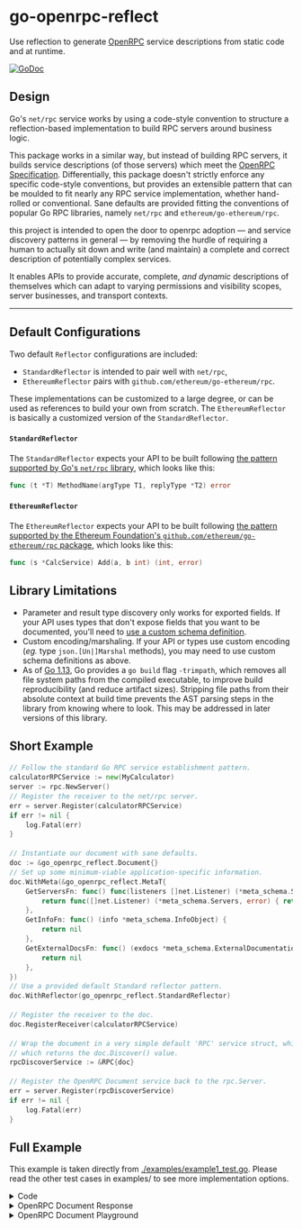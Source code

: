 # go-openrpc-reflect

Use reflection to generate [OpenRPC](https://spec.open-rpc.org/) service descriptions from static code and at runtime.

[![GoDoc](https://img.shields.io/badge/godoc-reference-blue.svg)](https://pkg.go.dev/github.com/etclabscore/go-openrpc-reflect)

## Design

Go's `net/rpc` service works by using a code-style convention
to structure a reflection-based implementation to build RPC servers around business logic.

This package works in a similar way, but instead of building RPC servers, it builds service descriptions
(of those servers) which meet the [OpenRPC Specification](https://spec.open-rpc.org/). Differentially, this package
doesn't strictly enforce any specific code-style conventions, but provides an extensible pattern
that can be moulded to fit nearly any RPC service implementation, whether hand-rolled or conventional. Sane defaults
are provided fitting the conventions of popular Go RPC libraries, namely `net/rpc` and `ethereum/go-ethereum/rpc`.

this project is intended to open the door to openrpc adoption — and service discovery patterns in general — by removing the 
hurdle of requiring a human to actually sit down and write (and maintain) a complete and correct description of
potentially complex services.

It enables APIs to provide accurate, complete, _and dynamic_ descriptions of themselves
which can adapt to varying permissions and visibility scopes, server businesses, and transport contexts.

---

## Default Configurations

Two default `Reflector` configurations are included:
 
- `StandardReflector` is intended to pair well with `net/rpc`, 
- `EthereumReflector` pairs with `github.com/ethereum/go-ethereum/rpc`.

These implementations can be customized to a large degree, or can be used as references to build your own from scratch.
The `EthereumReflector` is basically a customized version of the `StandardReflector`. 

#### `StandardReflector`

The `StandardReflector` expects your API to be built following [the pattern supported by Go's `net/rpc` library](https://golang.org/pkg/net/rpc/),
which looks like this:

```go
func (t *T) MethodName(argType T1, replyType *T2) error
```

#### `EthereumReflector`

The `EthereumReflector` expects your API to be built following [the pattern supported by the Ethereum Foundation's 
`github.com/ethereum/go-ethereum/rpc` package](https://pkg.go.dev/github.com/ethereum/go-ethereum/rpc), which looks like this:

```go
func (s *CalcService) Add(a, b int) (int, error)
```

## Library Limitations

- Parameter and result type discovery only works for exported fields. If your API uses types that don't expose fields that you want to be
documented, you'll need to [use a custom schema definition](#TODO).
- Custom encoding/marshaling. If your API or types use custom encoding (_eg._ type `json.[Un|]Marshal` methods), you
may need to use custom schema definitions as above. 
- As of [Go 1.13](https://golang.org/doc/go1.13#go-command), Go provides a `go build` flag `-trimpath`, which removes all
file system paths from the compiled executable, to improve build reproducibility (and reduce artifact sizes). Stripping
file paths from their absolute context at build time prevents the AST parsing steps in the library from knowing where to look.
This may be addressed in later versions of this library.   

## Short Example

```go
// Follow the standard Go RPC service establishment pattern.
calculatorRPCService := new(MyCalculator)
server := rpc.NewServer()
// Register the receiver to the net/rpc server.
err = server.Register(calculatorRPCService)
if err != nil {
    log.Fatal(err)
}

// Instantiate our document with sane defaults.
doc := &go_openrpc_reflect.Document{}
// Set up some minimum-viable application-specific information.
doc.WithMeta(&go_openrpc_reflect.MetaT{
    GetServersFn: func() func(listeners []net.Listener) (*meta_schema.Servers, error) {
        return func([]net.Listener) (*meta_schema.Servers, error) { return nil, nil }
    },
    GetInfoFn: func() (info *meta_schema.InfoObject) {
        return nil
    },
    GetExternalDocsFn: func() (exdocs *meta_schema.ExternalDocumentationObject) {
        return nil
    },
})
// Use a provided default Standard reflector pattern.
doc.WithReflector(go_openrpc_reflect.StandardReflector)

// Register the receiver to the doc.
doc.RegisterReceiver(calculatorRPCService)

// Wrap the document in a very simple default 'RPC' service struct, which provides one method: Discover,
// which returns the doc.Discover() value.
rpcDiscoverService := &RPC{doc}

// Register the OpenRPC Document service back to the rpc.Server.
err = server.Register(rpcDiscoverService)
if err != nil {
    log.Fatal(err)
}
```

## Full Example

This example is taken directly from [./examples/example1_test.go](./examples/example1_test.go). Please read the other test cases in examples/ to see more implementation options.

<details><summary>Code</summary>

```go
package examples

import (
	"encoding/json"
	"errors"
	"fmt"
	"log"
	"net"
	"net/http"
	"net/rpc"

	go_openrpc_reflect "github.com/etclabscore/go-openrpc-reflect"
	meta_schema "github.com/open-rpc/meta-schema"
)

// Set up a basic service that does some example-application things.
type MyCalculator struct {
	history []int
}

var errBadUse = errors.New("calculator doesn't work like that")

// net/rpc is sort of funny because it has these special conventions that you have
// to follow if you want to register receivers to net/rpc servers.
// These are conventions such as:
// - must be a method on a pointer receiver
// - must have two arguments
// - arguments must each be pointers
// - ... etc.
// Because these conventions are kind of funny, people often just use wrappers that fit
// these conventions around their 'actual' methods.
// But for the sake of brevity, which I'm probably close to losing anyways, we're just
// going go for the bone.

// PlusOneArg is an integer that will be incremented by one.
type PlusOneArg int

// PlusOneReply is an integer that will be one greater than the argument.
type PlusOneReply int

// PlusOne is deceivingly simple function that increments any value by 1.
func (c *MyCalculator) PlusOne(arg *PlusOneArg, reply *PlusOneReply) error {
	if arg == nil {
		return errBadUse
	}
	answer := *arg + 1
	c.history = append(c.history, int(answer))
	*reply = (PlusOneReply)(answer)
	return nil
}

// ExampleDocument_DiscoverStandard demonstrates a basic application implementation
// of the OpenRPC document service.
func ExampleDocument_DiscoverStandard() {
	calculatorRPCService := new(MyCalculator)

	// Assign a new standard lib rpc server.
	server := rpc.NewServer()

	// Set up a listener for our standard lib rpc server.
	// Listen to TPC connections on any open port.
	listener, err := net.Listen("tcp", "127.0.0.1:0")
	if err != nil {
		log.Fatal("Listener:", err)
	}

	go func() {
		defer listener.Close()
		log.Printf("Serving RPC server on port %s", listener.Addr().String())

		// Start accept incoming HTTP connections
		err = http.Serve(listener, server)
		if err != nil {
			log.Fatal("Serve:", err)
		}
	}()

	// Instantiate our document with sane defaults.
	doc := &go_openrpc_reflect.Document{}

	// Set up some minimum-viable application-specific information.
	// These are 3 fields grouped as 'Meta' in the case are server and application-specific data
	// that depend entirely on application context.
	// These fields are filled functionally, and Servers uses a lambda.
	// The fields are:
	// - Servers: describes server information like address, protocol, etc.
	// - Info: describes title, license, links, etc.
	// - ExternalDocs: links to document-level external docs.
	// This is the only place you really have to get your hands dirty.
	// Note that Servers and Info fields aren't strictly-speaking allowed to be nil for
	// an OpenRPC document to be 'valid' by spec (they're *required*), but this is just to
	// show that these are the only things that you have to actually think about
	// and we don't really care about meeting spec in a simple example.
	doc.WithMeta(&go_openrpc_reflect.MetaT{
		GetServersFn: func() func(listeners []net.Listener) (*meta_schema.Servers, error) {
			return func([]net.Listener) (*meta_schema.Servers, error) { return nil, nil }
		},
		GetInfoFn: func() (info *meta_schema.InfoObject) {
			return nil
		},
		GetExternalDocsFn: func() (exdocs *meta_schema.ExternalDocumentationObject) {
			return nil
		},
	})

	// Use a Standard reflector pattern.
	// This is a sane default supplied by the library which fits Go's net/rpc reflection conventions.
	// If you want, you can also roll your own, or edit pretty much any part of this standard object you want.
	// Highly tweakable.
	doc.WithReflector(go_openrpc_reflect.StandardReflector)

	// Register our calculator service to the rpc.Server and rpc.Doc
	// I've grouped these together because in larger applications
	// multiple receivers may be registered on a single server,
	// and receiver registration is often done in a loop.
	// NOTE that net/rpc will log warnings like:
	//   > rpc.Register: method "BrokenReset" has 1 input parameters; needs exactly three'
	// This is because internal/fakearithmetic has spurious methods for testing this package.

	err = server.Register(calculatorRPCService) // <- Register the receiver to the net/rpc server.
	if err != nil {
		log.Fatal(err)
	}
	doc.RegisterReceiver(calculatorRPCService) // <- Register the receiver to the doc.

	// Wrap the document in a very simple default 'RPC' service, which provides one method: Discover.
	// This meets the OpenRPC specification for the service discovery endpoint to be at the reserved
	// rpc.discover endpoint.
	// You can easily roll your own Discover service if you'd like to do anything tweakable or fancy or different
	// with the document endpoint.
	rpcDiscoverService := &RPC{doc}
	// (For the curious, here's what the whole of this RPC service looks like behind the scenes.)
	/*
		type RPC struct {
			Doc *Document
		}

		type RPCArg int // noop

		func (d *RPC) Discover(rpcArg *RPCArg, document *meta_schema.OpenrpcDocument) error {
			doc, err := d.Doc.Discover()
			if err != nil {
				return err
			}
			*document = *doc
			return err
		}
	*/

	// Now here's the good bit.
	// Register the OpenRPC Document service back to the rpc.Server.
	// This is registering the service description... erm, service, to the server.
	// This registers the rpc.discover endpoint on the server.
	err = server.Register(rpcDiscoverService)
	if err != nil {
		log.Fatal(err)
	}

	// Now, let's test it with a client.
	// This part would normally not be here, it would live somewhere far far way in a client land.
	// But for the sake of example.
	client, err := rpc.DialHTTP("tcp", listener.Addr().String())
	if err != nil {
		log.Fatalf("Error in dialing. %s", err)
	}
	defer client.Close()

	// First, let's make sure the calculator is calculating.
	var reply PlusOneReply
	argument := PlusOneArg(42)
	err = client.Call("MyCalculator.PlusOne", &argument, &reply)
	if err != nil {
		log.Fatal(err)
	}
	log.Println(reply)
	if reply != 43 {
		log.Fatal("wrong math!")
	}

	// Now we get to actually test that the rpc.discover endpoint is actually working!
	discoverReply := meta_schema.OpenrpcDocument{}
	err = client.Call("RPC.Discover", 0, &discoverReply)
	if err != nil {
		log.Fatal(err)
	}

	fmt.Println(*discoverReply.Openrpc)
	// Output: 1.2.6

	j, _ := json.MarshalIndent(discoverReply, "", "    ")
	log.Println(string(j))
	// TADA!
}

```

</details>

<details><summary>OpenRPC Document Response</summary>

Running this Example test yields the following response:

```txt
=== RUN   ExampleDocument_DiscoverStandard
2020/05/18 18:49:24 Serving RPC server on port 127.0.0.1:40861
2020/05/18 18:49:24 43
2020/05/18 18:49:24 {
    "openrpc": "1.2.6",
    "info": null,
    "methods": [
        {
            "name": "MyCalculator.PlusOne",
            "description": "```go\nfunc (c *MyCalculator) PlusOne(arg *PlusOneArg, reply *PlusOneReply) error {\n\tif arg == nil {\n\t\treturn errBadUse\n\t}\n\tanswer := *arg + 1\n\tc.history = append(c.history, int(answer))\n\t*reply = (PlusOneReply)(answer)\n\treturn nil\n}// PlusOne is deceivingly simple function that increments any value by 1.\n\n```",
            "summary": "PlusOne is deceivingly simple function that increments any value by 1.\n",
            "paramStructure": "by-position",
            "params": [
                {
                    "name": "arg",
                    "description": "*PlusOneArg",
                    "schema": {
                        "type": "integer"
                    },
                    "required": true
                }
            ],
            "result": {
                "name": "reply",
                "description": "*PlusOneReply",
                "schema": {
                    "type": "integer"
                },
                "required": true
            },
            "externalDocs": {
                "description": "Github remote link",
                "url": "https://github.com/etclabscore/go-openrpc-reflect/blob/master/example1_test.go#L36"
            }
        }
    ]
}
--- PASS: ExampleDocument_DiscoverStandard (0.00s)
PASS

```

</details>

<details><summary>OpenRPC Document Playground</summary>

Which can then be copy-pasted into the [OpenRPC Playground](https://playground.open-rpc.org/?url=https://gist.githubusercontent.com/meowsbits/986d6afdfb5c8ccb9f7afde80f8123cc/raw/mycalculator.openrpc.json) for review: 

![example-screenshot](2020-05-18-185019_1897x981_screenshot.png)

</details>
